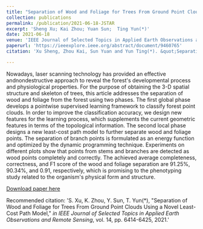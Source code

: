 ```yaml
---
title: "Separation of Wood and Foliage for Trees From Ground Point Clouds Using a Novel Least-Cost Path Model"
collection: publications
permalink: /publication/2021-06-18-JSTAR
excerpt: 'Sheng Xu; Kai Zhou; Yuan Sun;  Ting Yun(*)'
date: 2021-06-18
venue: 'IEEE Journal of Selected Topics in Applied Earth Observations and Remote Sensing'
paperurl: 'https://ieeexplore.ieee.org/abstract/document/9460765'
citation: 'Xu Sheng, Zhou Kai, Sun Yuan and Yun Ting(*). &quot;Separation of Wood and Foliage for Trees From Ground Point Clouds Using a Novel Least-Cost Path Model.&quot; <i>in IEEE Journal of Selected Topics in Applied Earth Observations and Remote Sensing</i>, vol. 14, pp. 6414-6425, 2021, doi: 10.1109/JSTARS.2021.3090502.'

---
```

Nowadays, laser scanning technology has provided an effective andnondestructive approach to reveal the forest's developmental process and physiological properties. For the purpose of obtaining the 3-D spatial structure and skeleton of trees, this article addresses the separation of wood and foliage from the forest using two phases. The first global phase develops a pointwise supervised learning framework to classify forest point clouds. In order to improve the classification accuracy, we design new features for the learning process, which supplements the current geometric features in terms of the topological information. The second local phase designs a new least-cost path model to further separate wood and foliage points. The separation of branch points is formulated as an energy function and optimized by the dynamic programming technique. Experiments on different plots show that points from stems and branches are detected as wood points completely and correctly. The achieved average completeness, correctness, and F1 score of the wood and foliage separation are 91.25%, 90.34%, and 0.91, respectively, which is promising to the phenotyping study related to the organism's physical form and structure.

[Download paper here](http://lostagex.github.io/files/2021-06-18-JSTAR.pdf)

Recommended citation: 'S. Xu, K. Zhou, Y. Sun, T. Yun(*), "Separation of Wood and Foliage for Trees From Ground Point Clouds Using a Novel Least-Cost Path Model," <i>in IEEE Journal of Selected Topics in Applied Earth Observations and Remote Sensing</i>, vol. 14, pp. 6414-6425, 2021.'




